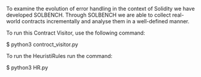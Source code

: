 To examine the evolution of error handling in the context of Solidity we have developed SOLBENCH. Through SOLBENCH we are able to collect real-world contracts incrementally and analyse them in a well-defined manner.

To run this Contract Visitor, use the following command:

$ python3 controct_visitor.py

To run the HeuristiRules run the command:

$ python3 HR.py

